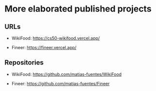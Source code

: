 # More elaborated published projects

## URLs

-   WikiFood: https://cs50-wikifood.vercel.app/

-   Fineer: https://fineer.vercel.app/

## Repositories

-   WikiFood: https://github.com/matias-fuentes/WikiFood

-   Fineer: https://github.com/matias-fuentes/Fineer
